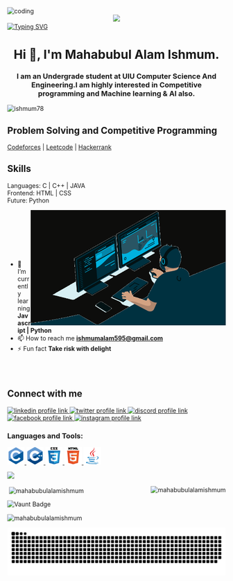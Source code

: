<img align="center" height="200" width="100%" alt="coding" src="https://i.pinimg.com/736x/6a/9d/9d/6a9d9d1ad1c80aac45914996fa4104db.jpg">
<div align="center">
  <img height="170" src="https://media.giphy.com/media/M9gbBd9nbDrOTu1Mqx/giphy.gif"  />
</div>
<a display="block" align="center" width="70%" font-size="60" height="150" href="https://git.io/typing-svg"><img src="https://readme-typing-svg.herokuapp.com?font=Fira+Code&pause=1000&width=435&lines=Mahabubul+Alam+ishmum" alt="Typing SVG" /></a>
<h1 align="center">Hi 👋, I'm Mahabubul Alam Ishmum.</h1>
<h3 align="center">I am an Undergrade student at UIU Computer Science And Engineering.I am highly interested in Competitive programming and Machine learning & AI also.</h3>
<p align="left"> <img src="https://komarev.com/ghpvc/?username=ishmum78&label=Profile%20views&color=0e75b6&style=flat" alt="ishmum78" /> </p>

<h2 class="heading-element" dir="auto">Problem Solving and Competitive Programming</h2>
<a href="https://codeforces.com/profile/ishmum78">Codeforces</a> | <a href="https://leetcode.com/u/ishmum78/">Leetcode</a> | <a href="https://www.hackerrank.com/profile/ishmuma78">Hackerrank</a>

## Skills

Languages: C | C++ | JAVA  
Frontend: HTML | CSS  
Future: Python  

<img align="right" alt="coding" width="450" src="https://raw.githubusercontent.com/Potential17/Potential17/master/user%20(2).gif">
<br><br><br><br><br><br>

- 🌱 I’m currently learning **Javascript | Python**  
- 📫 How to reach me **ishmumalam595@gmail.com**  
- ⚡ Fun fact **Take risk with delight**

<br><br>

## Connect with me

<p align="left">
<a href="https://linkedin.com/in/mahabubulalamishmum" target="_blank">
  <img src="https://img.shields.io/badge/LinkedIn-0A66C2?style=for-the-badge&logo=linkedin&logoColor=white" alt="linkedin profile link" />
</a>  
<a href="https://twitter.com/ishmum78" target="_blank">
  <img src="https://img.shields.io/badge/Twitter-1DA1F2?style=for-the-badge&logo=twitter&logoColor=white" alt="twitter profile link" />
</a>

<a href="https://discord.com/users/1178700070191894538" target="_blank">
  <img src="https://img.shields.io/badge/Discord-5865F2?style=for-the-badge&logo=discord&logoColor=white" alt="discord profile link" />
</a>
<a href="https://www.facebook.com/MahabubulAlamIshmum" target="_blank">
  <img src="https://img.shields.io/badge/Facebook-1877F2?style=for-the-badge&logo=facebook&logoColor=white" alt="facebook profile link" />
</a>
<a href="https://instagram.com/ishmum78" target="_blank">
  <img src="https://img.shields.io/badge/Instagram-%23E4405F?style=for-the-badge&logo=instagram&logoColor=white" alt="instagram profile link" />
</a>
</p>

<h3 align="left">Languages and Tools:</h3>
<p align="left"> <a href="https://www.cprogramming.com/" target="_blank" rel="noreferrer"> <img src="https://raw.githubusercontent.com/devicons/devicon/master/icons/c/c-original.svg" alt="c" width="40" height="40"/> </a> <a href="https://www.w3schools.com/cpp/" target="_blank" rel="noreferrer"> <img src="https://raw.githubusercontent.com/devicons/devicon/master/icons/cplusplus/cplusplus-original.svg" alt="cplusplus" width="40" height="40"/> </a> <a href="https://www.w3schools.com/css/" target="_blank" rel="noreferrer"> <img src="https://raw.githubusercontent.com/devicons/devicon/master/icons/css3/css3-original-wordmark.svg" alt="css3" width="40" height="40"/> </a> <a href="https://www.w3.org/html/" target="_blank" rel="noreferrer"> <img src="https://raw.githubusercontent.com/devicons/devicon/master/icons/html5/html5-original-wordmark.svg" alt="html5" width="40" height="40"/> </a> <a href="https://www.java.com" target="_blank" rel="noreferrer"> <img src="https://raw.githubusercontent.com/devicons/devicon/master/icons/java/java-original.svg" alt="java" width="40" height="40"/> </a> </p>

<p><img src="https://gifdb.com/images/high/computer-system-coding-j3szfjv9fwb5at9x.webp" width="430"> 
 </p>

<p><img  align="right" src="https://github-readme-stats.vercel.app/api/top-langs?username=mahabubulalamishmum&show_icons=true&locale=en&layout=compact" alt="mahabubulalamishmum"  /></p>
<p>&nbsp;<img align="center"  src="https://github-readme-stats.vercel.app/api?username=mahabubulalamishmum&show_icons=true&locale=en" alt="mahabubulalamishmum" /></p>

![Vaunt Badge](https://api.vaunt.dev/v1/github/entities/mahabubulalamishmum/contributions?format=svg&private=true)





<p><img align="center" src="https://github-readme-streak-stats.herokuapp.com/?user=mahabubulalamishmum&" alt="mahabubulalamishmum" />
</p>

<img alt="snake eating my contributions" src="https://raw.githubusercontent.com/platane/snk/output/github-contribution-grid-snake-dark.svg" style="max-width: 100%;">
